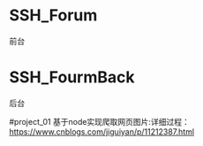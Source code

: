 # SSH_Forum
前台

# SSH_FourmBack
后台

#project_01
 基于node实现爬取网页图片:详细过程：https://www.cnblogs.com/jiguiyan/p/11212387.html
